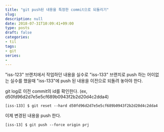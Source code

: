 ```yaml
---
title: "git push된 내용을 특정한 commit으로 되돌리기"
slug: 
description: null
date: 2018-07-31T10:09:41+09:00
type: posts
draft: false 
categories:
- til
tags:
- git
series:
-
---
```


"iss-123" 브랜치에서 작업하던 내용을 실수로 "iss-133" 브랜치로 push 하는 어이없는 실수를 했을때 "iss-133"에 push 된 내용을 이전으로 되돌려 놓아야 한다.

git log로 이전 commit의 id를 확인한다. (ex, d50fd96d2d7e5e5cf689b0943f2b2d20d4c2dda4)


```
[iss-133] $ git reset --hard d50fd96d2d7e5e5cf689b0943f2b2d20d4c2dda4
```

이제 변경된 내용을 push 한다.

```
[iss-13] $ git push --force origin prj
```
